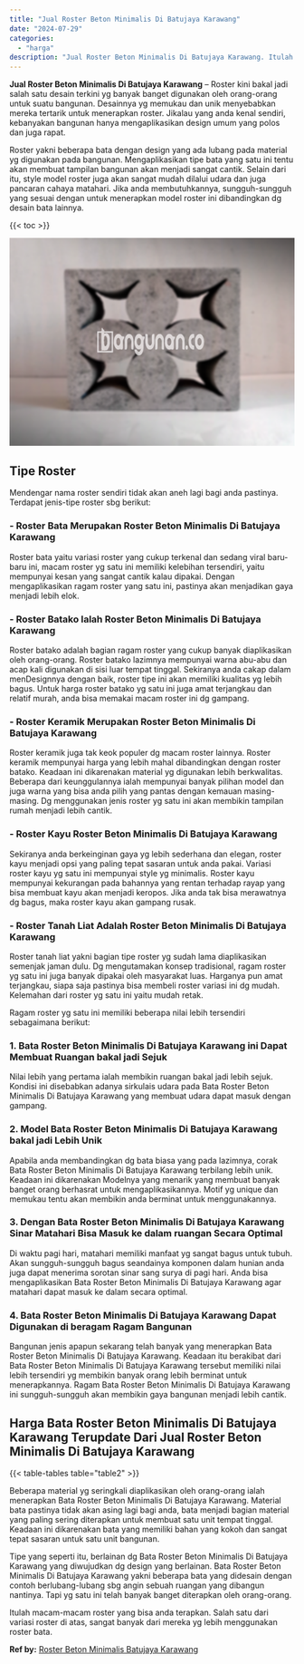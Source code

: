 ```yaml
---
title: "Jual Roster Beton Minimalis Di Batujaya Karawang"
date: "2024-07-29"
categories: 
  - "harga"
description: "Jual Roster Beton Minimalis Di Batujaya Karawang. Itulah macam-macam roster yang bisa anda terapkan. Salah satu dari variasi roster di atas, sangat banyak da..."
---
```


**Jual Roster Beton Minimalis Di Batujaya Karawang** – Roster kini bakal jadi salah satu desain terkini yg banyak banget digunakan oleh orang-orang untuk suatu bangunan. Desainnya yg memukau dan unik menyebabkan mereka tertarik untuk menerapkan roster. Jikalau yang anda kenal sendiri, kebanyakan bangunan hanya mengaplikasikan design umum yang polos dan juga rapat.

Roster yakni beberapa bata dengan design yang ada lubang pada material yg digunakan pada bangunan. Mengaplikasikan tipe bata yang satu ini tentu akan membuat tampilan bangunan akan menjadi sangat cantik. Selain dari itu, style model roster juga akan sangat mudah dilalui udara dan juga pancaran cahaya matahari. Jika anda membutuhkannya, sungguh-sungguh yang sesuai dengan untuk menerapkan model roster ini dibandingkan dg desain bata lainnya.

{{< toc >}}

![Jual Roster Beton Minimalis Di Batujaya Karawang](/images/bata-roster-minimalis-22.png)

## Tipe Roster

Mendengar nama roster sendiri tidak akan aneh lagi bagi anda pastinya. Terdapat jenis-tipe roster sbg berikut:

### \- Roster Bata Merupakan Roster Beton Minimalis Di Batujaya Karawang

Roster bata yaitu variasi roster yang cukup terkenal dan sedang viral baru-baru ini, macam roster yg satu ini memiliki kelebihan tersendiri, yaitu mempunyai kesan yang sangat cantik kalau dipakai. Dengan mengaplikasikan ragam roster yang satu ini, pastinya akan menjadikan gaya menjadi lebih elok.

### \- Roster Batako Ialah Roster Beton Minimalis Di Batujaya Karawang

Roster batako adalah bagian ragam roster yang cukup banyak diaplikasikan oleh orang-orang. Roster batako lazimnya mempunyai warna abu-abu dan acap kali digunakan di sisi luar tempat tinggal. Sekiranya anda cakap dalam menDesignnya dengan baik, roster tipe ini akan memiliki kualitas yg lebih bagus. Untuk harga roster batako yg satu ini juga amat terjangkau dan relatif murah, anda bisa memakai macam roster ini dg gampang.

### \- Roster Keramik Merupakan Roster Beton Minimalis Di Batujaya Karawang

Roster keramik juga tak keok populer dg macam roster lainnya. Roster keramik mempunyai harga yang lebih mahal dibandingkan dengan roster batako. Keadaan ini dikarenakan material yg digunakan lebih berkwalitas. Beberapa dari keunggulannya ialah mempunyai banyak pilihan model dan juga warna yang bisa anda pilih yang pantas dengan kemauan masing-masing. Dg menggunakan jenis roster yg satu ini akan membikin tampilan rumah menjadi lebih cantik.

### \- Roster Kayu Roster Beton Minimalis Di Batujaya Karawang

Sekiranya anda berkeinginan gaya yg lebih sederhana dan elegan, roster kayu menjadi opsi yang paling tepat sasaran untuk anda pakai. Variasi roster kayu yg satu ini mempunyai style yg minimalis. Roster kayu mempunyai kekurangan pada bahannya yang rentan terhadap rayap yang bisa membuat kayu akan menjadi keropos. Jika anda tak bisa merawatnya dg bagus, maka roster kayu akan gampang rusak.

### \- Roster Tanah Liat Adalah Roster Beton Minimalis Di Batujaya Karawang

Roster tanah liat yakni bagian tipe roster yg sudah lama diaplikasikan semenjak jaman dulu. Dg mengutamakan konsep tradisional, ragam roster yg satu ini juga banyak dipakai oleh masyarakat luas. Harganya pun amat terjangkau, siapa saja pastinya bisa membeli roster variasi ini dg mudah. Kelemahan dari roster yg satu ini yaitu mudah retak.

Ragam roster yg satu ini memiliki beberapa nilai lebih tersendiri sebagaimana berikut:

### 1\. Bata Roster Beton Minimalis Di Batujaya Karawang ini Dapat Membuat Ruangan bakal jadi Sejuk

Nilai lebih yang pertama ialah membikin ruangan bakal jadi lebih sejuk. Kondisi ini disebabkan adanya sirkulais udara pada Bata Roster Beton Minimalis Di Batujaya Karawang yang membuat udara dapat masuk dengan gampang.

### 2\. Model Bata Roster Beton Minimalis Di Batujaya Karawang bakal jadi Lebih Unik

Apabila anda membandingkan dg bata biasa yang pada lazimnya, corak Bata Roster Beton Minimalis Di Batujaya Karawang terbilang lebih unik. Keadaan ini dikarenakan Modelnya yang menarik yang membuat banyak banget orang berhasrat untuk mengaplikasikannya. Motif yg unique dan memukau tentu akan membikin anda berminat untuk menggunakannya.

### 3\. Dengan Bata Roster Beton Minimalis Di Batujaya Karawang Sinar Matahari Bisa Masuk ke dalam ruangan Secara Optimal

Di waktu pagi hari, matahari memiliki manfaat yg sangat bagus untuk tubuh. Akan sungguh-sungguh bagus seandainya komponen dalam hunian anda juga dapat menerima sorotan sinar sang surya di pagi hari. Anda bisa mengaplikasikan Bata Roster Beton Minimalis Di Batujaya Karawang agar matahari dapat masuk ke dalam secara optimal.

### 4\. Bata Roster Beton Minimalis Di Batujaya Karawang Dapat Digunakan di beragam Ragam Bangunan

Bangunan jenis apapun sekarang telah banyak yang menerapkan Bata Roster Beton Minimalis Di Batujaya Karawang. Keadaan itu berakibat dari Bata Roster Beton Minimalis Di Batujaya Karawang tersebut memiliki nilai lebih tersendiri yg membikin banyak orang lebih berminat untuk menerapkannya. Ragam Bata Roster Beton Minimalis Di Batujaya Karawang ini sungguh-sungguh akan membikin gaya bangunan menjadi lebih cantik.

## Harga Bata Roster Beton Minimalis Di Batujaya Karawang Terupdate Dari Jual Roster Beton Minimalis Di Batujaya Karawang

{{< table-tables table="table2" >}}

Beberapa material yg seringkali diaplikasikan oleh orang-orang ialah menerapkan Bata Roster Beton Minimalis Di Batujaya Karawang. Material bata pastinya tidak akan asing lagi bagi anda, bata menjadi bagian material yang paling sering diterapkan untuk membuat satu unit tempat tinggal. Keadaan ini dikarenakan bata yang memiliki bahan yang kokoh dan sangat tepat sasaran untuk satu unit bangunan.

Tipe yang seperti itu, berlainan dg Bata Roster Beton Minimalis Di Batujaya Karawang yang diwujudkan dg design yang berlainan. Bata Roster Beton Minimalis Di Batujaya Karawang yakni beberapa bata yang didesain dengan contoh berlubang-lubang sbg angin sebuah ruangan yang dibangun nantinya. Tapi yg satu ini telah banyak banget diterapkan oleh orang-orang.

Itulah macam-macam roster yang bisa anda terapkan. Salah satu dari variasi roster di atas, sangat banyak dari mereka yg lebih menggunakan roster bata.

**Ref by:** [Roster Beton Minimalis Batujaya Karawang](https://id.wikipedia.org/wiki/Roster)
